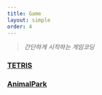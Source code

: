 ```yaml
---
title: Game
layout: simple
order: 4
---
```


> _간단하게 시작하는 게임코딩_

### [TETRIS](/game/title/tetris/tetris)

### [AnimalPark](/game/title/AnimalPark/AnimalPark)
